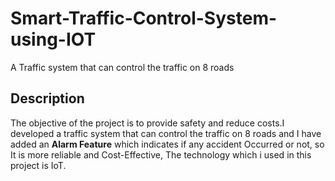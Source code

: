 # Smart-Traffic-Control-System-using-IOT
A Traffic system that can control the traffic on 8 roads

<h2> Description</h2>
The objective of the project is to provide safety and reduce costs.I developed a traffic system that can
control the traffic on 8 roads and I have added an <b>Alarm Feature</b> which indicates if any accident Occurred or not, so It is more reliable and Cost-Effective, The technology which i used in this project is IoT.

